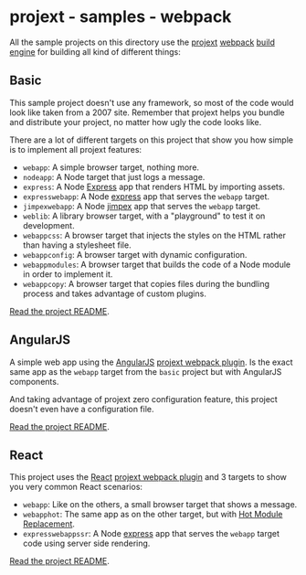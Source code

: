 # projext - samples - webpack

All the sample projects on this directory use the [projext](https://yarnpkg.com/en/package/projext) [webpack](https://webpack.js.org/) [build engine](https://yarnpkg.com/en/package/projext-plugin-webpack) for building all kind of different things:

## Basic

This sample project doesn't use any framework, so most of the code would look like taken from a 2007 site. Remember that projext helps you bundle and distribute your project, no matter how ugly the code looks like.

There are a lot of different targets on this project that show you how simple is to implement all projext features:

- `webapp`: A simple browser target, nothing more.
- `nodeapp`: A Node target that just logs a message.
- `express`: A Node [Express](https://expressjs.com) app that renders HTML by importing assets.
- `expresswebapp`: A Node [express](https://expressjs.com) app that serves the `webapp` target.
- `jimpexwebapp`: A Node [jimpex](https://yarnpkg.com/en/package/jimpex) app that serves the `webapp` target.
- `weblib`: A library browser target, with a "playground" to test it on development.
- `webappcss`: A browser target that injects the styles on the HTML rather than having a stylesheet file.
- `webappconfig`: A browser target with dynamic configuration.
- `webappmodules`: A browser target that builds the code of a Node module in order to implement it.
- `webappcopy`: A browser target that copies files during the bundling process and takes advantage of custom plugins.

[Read the project README](./basic).

## AngularJS

A simple web app using the [AngularJS](http://angularjs.org/) [projext webpack plugin](https://yarnpkg.com/en/package/projext-plugin-webpack-angularjs). Is the exact same app as the `webapp` target from the `basic` project but with AngularJS components.

And taking advantage of projext zero configuration feature, this project doesn't even have a configuration file.

[Read the project README](./angularjs).

## React

This project uses the [React](http://reactjs.org/) [projext webpack plugin](https://yarnpkg.com/en/package/projext-plugin-webpack-react) and 3 targets to show you very common React scenarios:

- `webapp`: Like on the others, a small browser target that shows a message.
- `webapphot`: The same app as on the other target, but with [Hot Module Replacement](https://webpack.js.org/concepts/hot-module-replacement/).
- `expresswebappssr`: A Node [express](https://expressjs.com) app that serves the `webapp` target code using server side rendering.

[Read the project README](./react).
